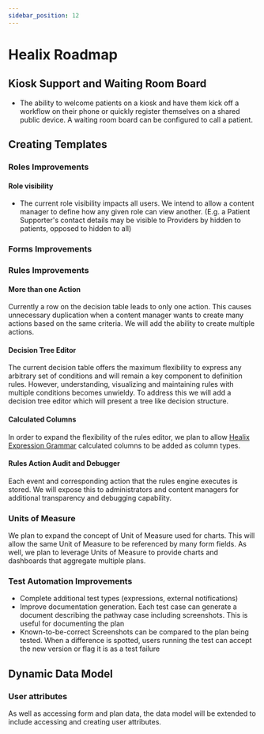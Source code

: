```yaml
---
sidebar_position: 12
---
```


# Healix Roadmap
## Kiosk Support and Waiting Room Board
* The ability to welcome patients on a kiosk and have them kick off a workflow on their phone or quickly register themselves on a shared public device.  A waiting room board can be configured to call a patient.
## Creating Templates
### Roles Improvements
#### Role visibility
* The current role visibility impacts all users.  We intend to allow a content manager to define how any given role can view another. (E.g. a Patient Supporter's contact details may be visible to Providers by hidden to patients, opposed to hidden to all)
### Forms Improvements
### Rules Improvements

#### More than one Action

Currently a row on the decision table leads to only one action.  This causes unnecessary duplication when a content manager wants to create many actions based on the same criteria.  We will add the ability to create multiple actions.

#### Decision Tree Editor

The current decision table offers the maximum flexibility to express any arbitrary set of conditions and will remain a key component to definition rules. However, understanding, visualizing and maintaining rules with multiple conditions becomes unwieldy.  To address this we will add a decision tree editor which will present a tree like decision structure.

#### Calculated Columns

In order to expand the flexibility of the rules editor, we plan to allow [Healix Expression Grammar](/dynamic-data-model/healix-calculation-grammar) calculated columns to be added as column types.

#### Rules Action Audit and Debugger

Each event and corresponding action that the rules engine executes is stored.  We will expose this to administrators and content managers for additional transparency and debugging capability.

### Units of Measure

We plan to expand the concept of Unit of Measure used for charts.  This will allow the same Unit of Measure to be referenced by many form fields.  As well, we plan to leverage Units of Measure to provide charts and dashboards that aggregate multiple plans.

### Test Automation Improvements

* Complete additional test types (expressions, external notifications)
* Improve documentation generation.  Each test case can generate a document describing the pathway case including screenshots.  This is useful for documenting the plan
* Known-to-be-correct Screenshots can be compared to the plan being tested.  When a difference is spotted, users running the test can accept the new version or flag it is as a test failure

## Dynamic Data Model

### User attributes

As well as accessing form and plan data, the data model will be extended to include accessing and creating user attributes.

